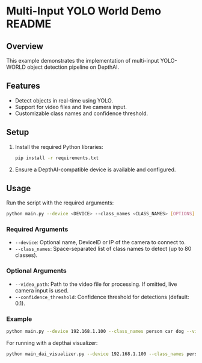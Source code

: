 # Multi-Input YOLO World Demo README

## Overview

This example demonstrates the implementation of multi-input YOLO-WORLD object detection pipeline on DepthAI.

## Features

- Detect objects in real-time using YOLO.
- Support for video files and live camera input.
- Customizable class names and confidence threshold.

## Setup

1. Install the required Python libraries:
   ```bash
   pip install -r requirements.txt
   ```
1. Ensure a DepthAI-compatible device is available and configured.

## Usage

Run the script with the required arguments:

```bash
python main.py --device <DEVICE> --class_names <CLASS_NAMES> [OPTIONS]
```

### Required Arguments

- `--device`: Optional name, DeviceID or IP of the camera to connect to.
- `--class_names`: Space-separated list of class names to detect (up to 80 classes).

### Optional Arguments

- `--video_path`: Path to the video file for processing. If omitted, live camera input is used.
- `--confidence_threshold`: Confidence threshold for detections (default: 0.1).

### Example

```bash
python main.py --device 192.168.1.100 --class_names person car dog --video_path input.mp4 --confidence_threshold 0.2
```

For running with a depthai visualizer:

```bash
python main_dai_visualizer.py --device 192.168.1.100 --class_names person car dog --video_path input.mp4 --confidence_threshold 0.2
```
